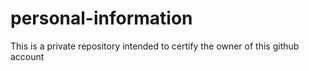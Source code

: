 # personal-information
This is a private repository intended to certify the owner of this github account
